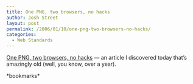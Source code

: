 ```yaml
---
title: One PNG, two browsers, no hacks
author: Josh Street
layout: post
permalink: /2006/01/10/one-png-two-browsers-no-hacks/
categories:
  - Web Standards
---
```

[One PNG, two browsers, no hacks][1] &#8212; an article I discovered today that&#8217;s amazingly old (well, you know, over a year).

\*bookmarks\*

 [1]: http://www.kevinfreitas.net/pro/articles/png-magic/